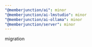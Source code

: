 ```yaml
---
"@memberjunction/ai": minor
"@memberjunction/ai-lmstudio": minor
"@memberjunction/ai-ollama": minor
"@memberjunction/server": minor
---
```


migration
